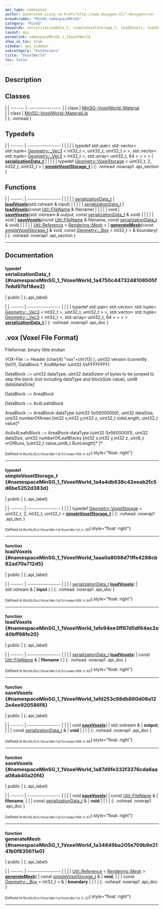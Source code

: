 ```yaml
---
api_type: namespace
author: Generated using <a href="http://www.doxygen.nl/">Doxygen</a>
breadcrumbs: "MinSG:namespaceMinSG"
category: "MinSG"
keywords: serializationData_t, simpleVoxelStorage_t, loadVoxels, loadVoxels, saveVoxels, saveVoxels, generateMesh
layout: api
permalink: namespaceMinSG_1_1VoxelWorld
show_in_toc: true
sidebar: api_sidebar
subcategory: "Extensions"
title: "VoxelWorld"
toc: false
---
```


## Description





## Classes

|
| ------- | ----------------- |
| class | [MinSG::VoxelWorld::Material](classMinSG_1_1VoxelWorld_1_1Material) <br/>  |
| class | [MinSG::VoxelWorld::MaterialLib](classMinSG_1_1VoxelWorld_1_1MaterialLib) <br/>  |
{: .nohead }


## Typedefs

|
| ------: | ----------------- |
|  | |
| typedef std::pair< std::vector< std::tuple< [Geometry::_Vec3](classGeometry_1_1%5F%5FVec3) < int32_t >, uint32_t, uint32_t > >, std::vector< std::tuple< [Geometry::_Vec3](classGeometry_1_1%5F%5FVec3) < int32_t >, std::array< uint32_t, 64 > > > > | **[serializationData_t](#namespaceMinSG_1_1VoxelWorld_1a4750c4473248108505f7e8d97bf18ee2)**  |
|  | |
| typedef [Geometry::VoxelStorage](classGeometry_1_1VoxelStorage) < uint32_t, 2, int32_t, uint32_t > | **[simpleVoxelStorage_t](#namespaceMinSG_1_1VoxelWorld_1a4a4db638c42eeab2fc5d6be5252d383d)**  |
{: .nohead .nowrap1 .api_section }


## Functions

|
| ------: | ----------------- |
|  | |
| [serializationData_t](namespaceMinSG_1_1VoxelWorld#namespaceMinSG_1_1VoxelWorld_1a4750c4473248108505f7e8d97bf18ee2) | **[loadVoxels](#namespaceMinSG_1_1VoxelWorld_1aaa0a8098d71ffe4288cb82ad70a712d5)**(std::istream & input) |
|  | |
| [serializationData_t](namespaceMinSG_1_1VoxelWorld#namespaceMinSG_1_1VoxelWorld_1a4750c4473248108505f7e8d97bf18ee2) | **[loadVoxels](#namespaceMinSG_1_1VoxelWorld_1afe94ee3ff67d5df64ec2e40bff98fe20)**(const [Util::FileName](classUtil_1_1FileName) & filename) |
|  | |
| void | **[saveVoxels](#namespaceMinSG_1_1VoxelWorld_1afd253c98db860d08a122e4ee920586f8)**(std::ostream & output, const [serializationData_t](namespaceMinSG_1_1VoxelWorld#namespaceMinSG_1_1VoxelWorld_1a4750c4473248108505f7e8d97bf18ee2) & void) |
|  | |
| void | **[saveVoxels](#namespaceMinSG_1_1VoxelWorld_1a87d9fe332f3376cda6aaa08ab40a20f4)**(const [Util::FileName](classUtil_1_1FileName) & filename, const [serializationData_t](namespaceMinSG_1_1VoxelWorld#namespaceMinSG_1_1VoxelWorld_1a4750c4473248108505f7e8d97bf18ee2) & void) |
|  | |
| [Util::Reference](classUtil_1_1Reference) < [Rendering::Mesh](classRendering_1_1Mesh) > | **[generateMesh](#namespaceMinSG_1_1VoxelWorld_1a34849ba205e709b9e2141b0f835611e0)**(const [simpleVoxelStorage_t](namespaceMinSG_1_1VoxelWorld#namespaceMinSG_1_1VoxelWorld_1a4a4db638c42eeab2fc5d6be5252d383d) & void, const [Geometry::_Box](classGeometry_1_1%5F%5FBox) < int32_t > & boundary) |
{: .nohead .nowrap1 .api_section }


-------------------------------------------------------------------

## Documentation

### <small>typedef</small><br/> serializationData_t {#namespaceMinSG_1_1VoxelWorld_1a4750c4473248108505f7e8d97bf18ee2}

| public |
{:.api_label}

|
| ------: | ----------------- |
|  |
| typedef std::pair< std::vector< std::tuple< [Geometry::_Vec3](classGeometry_1_1%5F%5FVec3) < int32_t >, uint32_t, uint32_t > >, std::vector< std::tuple< [Geometry::_Vec3](classGeometry_1_1%5F%5FVec3) < int32_t >, std::array< uint32_t, 64 > > > > **[serializationData_t](#namespaceMinSG_1_1VoxelWorld_1a4750c4473248108505f7e8d97bf18ee2)**  |
{: .nohead .nowrap1 .api_doc }



## .vox (Voxel File Format)

Fileformat: binary little endian

VOX-File ::= Header (char[4] "vox"+chr(13) ), uint32 version (currently 0x01), DataBlock *, EndMarker (uint32 0xFFFFFFFF)

DataBlock ::= uint32 dataType, uint32 dataSizenr of bytes to be jumped to skip the block (not including dataType and blockSize value), uint8 data[dataSize]

DataBlock ::= AreaBlock

DataBlock ::= 4x4LeafsBlock

AreaBlock ::= AreaBlock-dataType (uint32 0x56000000), uint32 dataSize, uint32 numberOfAreas [int32 x,int32 y,int32 z, uint32_t sideLength, uint32_t value]*

4x4x4LeafsBlock ::= AreaBlock-dataType (uint32 0x56000001), uint32 dataSize, uint32 numberOfLeafBlocks [int32 x,int32 y,int32 z, uint8_t nrOfRuns, [uint32_t value,uint8_t RunLength]* ]*



<sub>Defined in `MinSG/Ext/VoxelWorld/StreamerVOX.h:62`</sub>{:style="float: right"}

-------------------------------------------------------------------

### <small>typedef</small><br/> simpleVoxelStorage_t {#namespaceMinSG_1_1VoxelWorld_1a4a4db638c42eeab2fc5d6be5252d383d}

| public |
{:.api_label}

|
| ------: | ----------------- |
|  |
| typedef [Geometry::VoxelStorage](classGeometry_1_1VoxelStorage) < uint32_t, 2, int32_t, uint32_t > **[simpleVoxelStorage_t](#namespaceMinSG_1_1VoxelWorld_1a4a4db638c42eeab2fc5d6be5252d383d)**  |
{: .nohead .nowrap1 .api_doc }





<sub>Defined in `MinSG/Ext/VoxelWorld/VoxelWorld.h:30`</sub>{:style="float: right"}

-------------------------------------------------------------------

### <small>function</small><br/> loadVoxels {#namespaceMinSG_1_1VoxelWorld_1aaa0a8098d71ffe4288cb82ad70a712d5}

| public |
{:.api_label}

|
| ------: | ----------------- |
|  |
| [serializationData_t](namespaceMinSG_1_1VoxelWorld#namespaceMinSG_1_1VoxelWorld_1a4750c4473248108505f7e8d97bf18ee2) **[loadVoxels](#namespaceMinSG_1_1VoxelWorld_1aaa0a8098d71ffe4288cb82ad70a712d5)**( | std::istream & | **input** ) |
{: .nohead .nowrap1 .api_doc }





<sub>Defined in `MinSG/Ext/VoxelWorld/StreamerVOX.h:64`</sub>{:style="float: right"}

-------------------------------------------------------------------

### <small>function</small><br/> loadVoxels {#namespaceMinSG_1_1VoxelWorld_1afe94ee3ff67d5df64ec2e40bff98fe20}

| public |
{:.api_label}

|
| ------: | ----------------- |
|  |
| [serializationData_t](namespaceMinSG_1_1VoxelWorld#namespaceMinSG_1_1VoxelWorld_1a4750c4473248108505f7e8d97bf18ee2) **[loadVoxels](#namespaceMinSG_1_1VoxelWorld_1afe94ee3ff67d5df64ec2e40bff98fe20)**( | const [Util::FileName](classUtil_1_1FileName) & | **filename** ) |
{: .nohead .nowrap1 .api_doc }





<sub>Defined in `MinSG/Ext/VoxelWorld/StreamerVOX.h:65`</sub>{:style="float: right"}

-------------------------------------------------------------------

### <small>function</small><br/> saveVoxels {#namespaceMinSG_1_1VoxelWorld_1afd253c98db860d08a122e4ee920586f8}

| public |
{:.api_label}

|
| ------: | ----------------- |
|  |
| void **[saveVoxels](#namespaceMinSG_1_1VoxelWorld_1afd253c98db860d08a122e4ee920586f8)**( | std::ostream & | **output**, |
| | const [serializationData_t](namespaceMinSG_1_1VoxelWorld#namespaceMinSG_1_1VoxelWorld_1a4750c4473248108505f7e8d97bf18ee2) & | **void** |
|   ) |
{: .nohead .nowrap1 .api_doc }





<sub>Defined in `MinSG/Ext/VoxelWorld/StreamerVOX.h:66`</sub>{:style="float: right"}

-------------------------------------------------------------------

### <small>function</small><br/> saveVoxels {#namespaceMinSG_1_1VoxelWorld_1a87d9fe332f3376cda6aaa08ab40a20f4}

| public |
{:.api_label}

|
| ------: | ----------------- |
|  |
| void **[saveVoxels](#namespaceMinSG_1_1VoxelWorld_1a87d9fe332f3376cda6aaa08ab40a20f4)**( | const [Util::FileName](classUtil_1_1FileName) & | **filename**, |
| | const [serializationData_t](namespaceMinSG_1_1VoxelWorld#namespaceMinSG_1_1VoxelWorld_1a4750c4473248108505f7e8d97bf18ee2) & | **void** |
|   ) |
{: .nohead .nowrap1 .api_doc }





<sub>Defined in `MinSG/Ext/VoxelWorld/StreamerVOX.h:67`</sub>{:style="float: right"}

-------------------------------------------------------------------

### <small>function</small><br/> generateMesh {#namespaceMinSG_1_1VoxelWorld_1a34849ba205e709b9e2141b0f835611e0}

| public |
{:.api_label}

|
| ------: | ----------------- |
|  |
| [Util::Reference](classUtil_1_1Reference) < [Rendering::Mesh](classRendering_1_1Mesh) > **[generateMesh](#namespaceMinSG_1_1VoxelWorld_1a34849ba205e709b9e2141b0f835611e0)**( | const [simpleVoxelStorage_t](namespaceMinSG_1_1VoxelWorld#namespaceMinSG_1_1VoxelWorld_1a4a4db638c42eeab2fc5d6be5252d383d) & | **void**, |
| | const [Geometry::_Box](classGeometry_1_1%5F%5FBox) < int32_t > & | **boundary** |
|   ) |
{: .nohead .nowrap1 .api_doc }





<sub>Defined in `MinSG/Ext/VoxelWorld/VoxelWorld.h:32`</sub>{:style="float: right"}

-------------------------------------------------------------------


